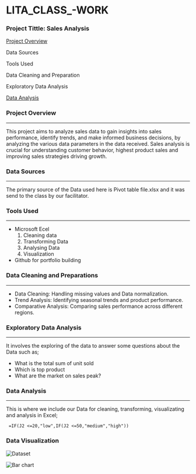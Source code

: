 # LITA_CLASS_-WORK

### Project Tittle: Sales Analysis 
 [Project Overview](#project-overview)
 
 Data Sources
 
 Tools Used
 
 Data Cleaning and Preparation
 
 Exploratory Data Analysis
 
 [Data Analysis](#data-analysis)
 
### Project Overview
---
This project aims to analyze sales data to gain insights into sales performance, identify trends, and make informed business decisions, by analyzing the various data parameters in the data received.
Sales analysis is crucial for understanding customer behavior, highest product sales and improving sales strategies driving growth.

### Data Sources
---
The primary source of the Data used here is Pivot table file.xlsx and it was send to the class by our facilitator.

### Tools Used
---
- Microsoft Ecel
  1. Cleaning data
  2. Transforming Data
  3. Analysing Data
  4. Visualization
- Github for portfolio building

### Data Cleaning and Preparations 
---
- Data Cleaning: Handling missing values and Data normalization.  
- Trend Analysis: Identifying seasonal trends and product performance. 
- Comparative Analysis: Comparing sales performance across different regions.

### Exploratory Data Analysis
---
It involves the exploring of the data to answer some questions about the Data such as;
  - What is the total sum of unit sold
  - Which is top product
  - What are the market on sales peak?

### Data Analysis
---
This is where we include our Data for cleaning, transforming, visualizating and analysis in Excel;

```Excel
 =IF(J2 <=20,"low",IF(J2 <=50,"medium","high"))
 ```

### Data Visualization
![Dataset](https://github.com/user-attachments/assets/2ab2af2a-8a9d-4480-84ea-2facf29da6f7)

![Bar chart](https://github.com/user-attachments/assets/66d4ebbb-5f29-4eaf-9450-efc67c3ac1b1)

